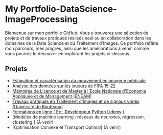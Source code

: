 # My Portfolio-DataScience-ImageProcessing

Bienvenue sur mon portfolio GitHub. Vous y trouverez une sélection de projets et de travaux pratiques réalisés seul ou en collaboration dans les domaines de la Data Science et du Traitement d'Images. Ce portfolio reflète mon parcours, mes progrès, ainsi que les améliorations à venir, comme vous pourrez le découvrir en explorant les projets ci-dessous.

## Projets
- [Estimation et caractérisation du mouvement en imagerie médicale](https://github.com/Farius0/Analyse_Imagerie_Medicale.git)
- [Analyse des données sur les joueurs de FIFA 15-22](https://github.com/Farius0/FiFA-2015_2022.git)
- [Mémoires de Licence et de Master à l'Ecole Nationale d'Economie Appliquée et de Management (ENEAM)](https://github.com/Farius0/Memoires.git)
- [Travaux pratiques en Traitement d'images et de signaux variés (Université de Bordeaux)](https://github.com/Farius0/TPs_Image_Signal.git)
- [Formations en ligne ( Ex : Développeur Python Udemy )](https://github.com/Farius0/Formation_Ligne.git)
- [Modèles de machine learning : réseaux de neurones, régression, clustering ] (À venir)
- [Optimisation Convexe et Transport Optimal] (À venir)
